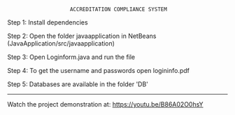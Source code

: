                         ACCREDITATION COMPLIANCE SYSTEM


Step 1: Install dependencies

Step 2: Open the folder javaapplication in NetBeans (JavaApplication/src/javaapplication)

Step 3: Open Loginform.java and run the file

Step 4: To get the username and passwords open logininfo.pdf

Step 5: Databases are available in the folder 'DB'

_______________________________________________________________

Watch the project demonstration at: https://youtu.be/B86A02O0hsY
